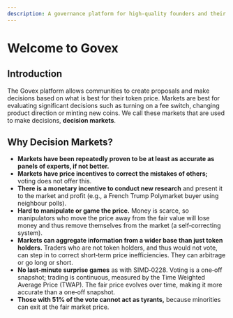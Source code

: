 ```yaml
---
description: A governance platform for high-quality founders and their communities.
---
```


# Welcome to Govex

## Introduction

The Govex platform allows communities to create proposals and make decisions based on what is best for their token price. Markets are best for evaluating significant decisions such as turning on a fee switch, changing product direction or minting new coins. We call these markets that are used to make decisions, **decision markets**.

## Why Decision Markets?

* **Markets have been repeatedly proven to be at least as accurate as panels of experts, if not better.**&#x20;
* **Markets have price incentives to correct the mistakes of others;** voting does not offer this.
* **There is a monetary incentive to conduct new research** and present it to the market and profit (e.g., a French Trump Polymarket buyer using neighbour polls).
* **Hard to manipulate or game the price.** Money is scarce, so manipulators who move the price away from the fair value will lose money and thus remove themselves from the market (a self‑correcting system).
* **Markets can aggregate information from a wider base than just token holders.** Traders who are not token holders, and thus would not vote, can step in to correct short‑term price inefficiencies. They can arbitrage or go long or short.
* **No last‑minute surprise games** as with SIMD‑0228. Voting is a one‑off snapshot; trading is continuous, measured by the Time Weighted Average Price (TWAP). The fair price evolves over time, making it more accurate than a one‑off snapshot.
* **Those with 51% of the vote cannot act as tyrants,** because minorities can exit at the fair market price.
